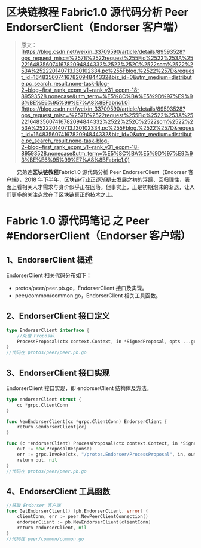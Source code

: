 # 区块链教程 Fabric1.0 源代码分析 Peer EndorserClient（Endorser 客户端）

> 原文：[https://blog.csdn.net/weixin_33709590/article/details/89593528?ops_request_misc=%257B%2522request%255Fid%2522%253A%2522164835607416782094844332%2522%252C%2522scm%2522%253A%252220140713.130102334.pc%255Fblog.%2522%257D&request_id=164835607416782094844332&biz_id=0&utm_medium=distribute.pc_search_result.none-task-blog-2~blog~first_rank_ecpm_v1~rank_v31_ecpm-18-89593528.nonecase&utm_term=%E5%8C%BA%E5%9D%97%E9%93%BE%E6%95%99%E7%A8%8BFabric1.0](https://blog.csdn.net/weixin_33709590/article/details/89593528?ops_request_misc=%257B%2522request%255Fid%2522%253A%2522164835607416782094844332%2522%252C%2522scm%2522%253A%252220140713.130102334.pc%255Fblog.%2522%257D&request_id=164835607416782094844332&biz_id=0&utm_medium=distribute.pc_search_result.none-task-blog-2~blog~first_rank_ecpm_v1~rank_v31_ecpm-18-89593528.nonecase&utm_term=%E5%8C%BA%E5%9D%97%E9%93%BE%E6%95%99%E7%A8%8BFabric1.0)

　　兄弟连**区块链教程**Fabric1.0 源代码分析 Peer EndorserClient（Endorser 客户端），2018 年下半年，区块链行业正逐渐褪去发展之初的浮躁、回归理性，表面上看相关人才需求与身价似乎正在回落。但事实上，正是初期泡沫的渐退，让人们更多的关注点放在了区块链真正的技术之上。

# Fabric 1.0 源代码笔记 之 Peer #EndorserClient（Endorser 客户端）

## 1、EndorserClient 概述

EndorserClient 相关代码分布如下：

*   protos/peer/peer.pb.go，EndorserClient 接口及实现。
*   peer/common/common.go，EndorserClient 相关工具函数。

## 2、EndorserClient 接口定义

```go
type EndorserClient interface {
    //处理 Proposal
    ProcessProposal(ctx context.Context, in *SignedProposal, opts ...grpc.CallOption) (*ProposalResponse, error)
}
//代码在 protos/peer/peer.pb.go
```

## 3、EndorserClient 接口实现

EndorserClient 接口实现，即 endorserClient 结构体及方法。

```go
type endorserClient struct {
    cc *grpc.ClientConn
}

func NewEndorserClient(cc *grpc.ClientConn) EndorserClient {
    return &endorserClient{cc}
}

func (c *endorserClient) ProcessProposal(ctx context.Context, in *SignedProposal, opts ...grpc.CallOption) (*ProposalResponse, error) {
    out := new(ProposalResponse)
    err := grpc.Invoke(ctx, "/protos.Endorser/ProcessProposal", in, out, c.cc, opts...)
    return out, nil
}
//代码在 protos/peer/peer.pb.go
```

## 4、EndorserClient 工具函数

```go
//获取 Endorser 客户端
func GetEndorserClient() (pb.EndorserClient, error) {
    clientConn, err := peer.NewPeerClientConnection()
    endorserClient := pb.NewEndorserClient(clientConn)
    return endorserClient, nil
}
//代码在 peer/common/common.go
```